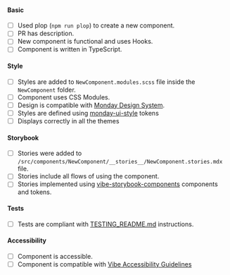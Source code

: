 <!--

Please go over the checklist and make sure all conditions are met.

--->

#### Basic

- [ ] Used plop (`npm run plop`) to create a new component.
- [ ] PR has description.
- [ ] New component is functional and uses Hooks.
- [ ] Component is written in TypeScript.

#### Style

- [ ] Styles are added to `NewComponent.modules.scss` file inside the `NewComponent` folder.
- [ ] Component uses CSS Modules.
- [ ] Design is compatible with [Monday Design System](https://design.mondayui.com/).
- [ ] Styles are defined using [monday-ui-style](https://github.com/hoanghohotel/monday-ui-style) tokens
- [ ] Displays correctly in all the themes

#### Storybook

- [ ] Stories were added to `/src/components/NewComponent/__stories__/NewComponent.stories.mdx` file.
- [ ] Stories include all flows of using the component.
- [ ] Stories implemented using [vibe-storybook-components](https://github.com/hoanghohotel/vibe-storybook-components) components and tokens.

#### Tests

- [ ] Tests are compliant with [TESTING_README.md](TESTING_README.md) instructions.

#### Accessibility

- [ ] Component is accessible.
- [ ] Component is compatible with [Vibe Accessibility Guidelines](https://style.mondayui.com/?path=/docs/foundations-accessibility--page)
